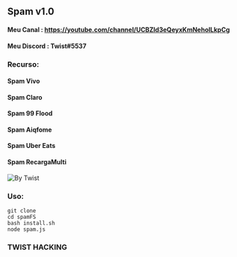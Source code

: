 ## Spam v1.0

#### Meu Canal : https://youtube.com/channel/UCBZld3eQeyxKmNeholLkpCg

#### Meu Discord : Twist#5537


### Recurso:
#### Spam Vivo
#### Spam Claro
#### Spam 99 Flood
#### Spam Aiqfome
#### Spam Uber Eats
#### Spam RecargaMulti

![By Twist](https://cdn.discordapp.com/attachments/805243146258743306/805970552622809108/Screenshot_20210201-221748_Termux2.jpg)

### Uso:

```
git clone 
cd spamFS
bash install.sh
node spam.js
```

### TWIST HACKING
